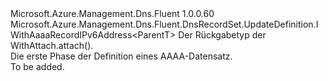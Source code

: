 <Type Name="IAaaaRecordSetBlank&lt;ParentT&gt;" FullName="Microsoft.Azure.Management.Dns.Fluent.DnsRecordSet.UpdateDefinition.IAaaaRecordSetBlank&lt;ParentT&gt;">
  <TypeSignature Language="C#" Value="public interface IAaaaRecordSetBlank&lt;ParentT&gt; : Microsoft.Azure.Management.Dns.Fluent.DnsRecordSet.UpdateDefinition.IWithAaaaRecordIPv6Address&lt;ParentT&gt;" />
  <TypeSignature Language="ILAsm" Value=".class public interface auto ansi abstract IAaaaRecordSetBlank`1&lt;ParentT&gt; implements class Microsoft.Azure.Management.Dns.Fluent.DnsRecordSet.UpdateDefinition.IWithAaaaRecordIPv6Address`1&lt;!ParentT&gt;" />
  <TypeSignature Language="DocId" Value="T:Microsoft.Azure.Management.Dns.Fluent.DnsRecordSet.UpdateDefinition.IAaaaRecordSetBlank`1" />
  <TypeSignature Language="VB.NET" Value="Public Interface IAaaaRecordSetBlank(Of ParentT)&#xA;Implements IWithAaaaRecordIPv6Address(Of ParentT)" />
  <TypeSignature Language="F#" Value="type IAaaaRecordSetBlank&lt;'ParentT&gt; = interface&#xA;    interface IWithAaaaRecordIPv6Address&lt;'ParentT&gt;" />
  <AssemblyInfo>
    <AssemblyName>Microsoft.Azure.Management.Dns.Fluent</AssemblyName>
    <AssemblyVersion>1.0.0.60</AssemblyVersion>
  </AssemblyInfo>
  <TypeParameters>
    <TypeParameter Name="ParentT" />
  </TypeParameters>
  <Interfaces>
    <Interface>
      <InterfaceName>Microsoft.Azure.Management.Dns.Fluent.DnsRecordSet.UpdateDefinition.IWithAaaaRecordIPv6Address&lt;ParentT&gt;</InterfaceName>
    </Interface>
  </Interfaces>
  <Docs>
    <typeparam name="ParentT">Der Rückgabetyp der WithAttach.attach().</typeparam>
    <summary>
            Die erste Phase der Definition eines AAAA-Datensatz.
            </summary>
    <remarks>To be added.</remarks>
  </Docs>
  <Members />
</Type>